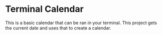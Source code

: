 # Terminal Calendar

This is a basic calendar that can be ran in your terminal. This project gets the current date and uses that to create a calendar.
